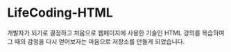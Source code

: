 # LifeCoding-HTML
개발자가 되기로 결정하고 처음으로 웹페이지에 사용한 기술인 HTML 강의를 복습하여 그 때의 감정을 다시 얻어보자는 마음으로 저장소를 만들게 되었습니다.
